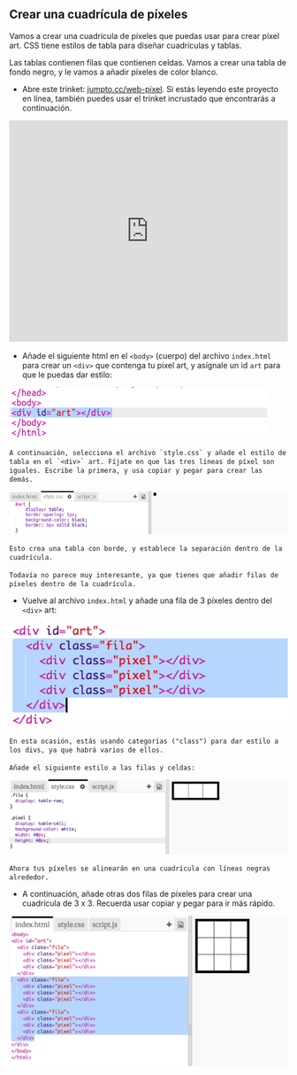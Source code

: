 ## Crear una cuadrícula de píxeles

Vamos a crear una cuadrícula de píxeles que puedas usar para crear pixel art. CSS tiene estilos de tabla para diseñar cuadrículas y tablas. 

Las tablas contienen filas que contienen celdas. Vamos a crear una tabla de fondo negro, y le vamos a añadir píxeles de color blanco. 

+ Abre este trinket: <a href="http://jumpto.cc/web-pixel" target="_blank">jumpto.cc/web-pixel</a>. Si estás leyendo este proyecto en línea, también puedes usar el trinket incrustado que encontrarás a continuación. 

<div class="trinket">
  <iframe src="https://trinket.io/embed/html/705f264f59" width="100%" height="400" frameborder="0" marginwidth="0" marginheight="0" allowfullscreen>
  </iframe>
</div>

+ Añade el siguiente html en el `<body>` (cuerpo) del archivo `index.html` para crear un `<div>` que contenga tu pixel art, y asígnale un id `art` para que le puedas dar estilo:

![screenshot](images/pixel-art-art.png)

 	A continuación, selecciona el archivo `style.css` y añade el estilo de tabla en el `<div>` art. Fíjate en que las tres líneas de píxel son iguales. Escribe la primera, y usa copiar y pegar para crear las demás. 

![screenshot](images/pixel-art-style.png)

	Esto crea una tabla con borde, y establece la separación dentro de la cuadrícula. 

	Todavía no parece muy interesante, ya que tienes que añadir filas de píxeles dentro de la cuadrícula. 

 + Vuelve al archivo `index.html` y añade una fila de 3 píxeles dentro del `<div>` art:

![screenshot](images/pixel-art-row.png)

 	En esta ocasión, estás usando categorías ("class") para dar estilo a los divs, ya que habrá varios de ellos. 

 	Añade el siguiente estilo a las filas y celdas:

![screenshot](images/pixel-art-row-style.png)

 	Ahora tus píxeles se alinearán en una cuadrícula con líneas negras alrededor. 

 + A continuación, añade otras dos filas de píxeles para crear una cuadrícula de 3 x 3. Recuerda usar copiar y pegar para ir más rápido. 

![screenshot](images/pixel-art-grid-3.png)
